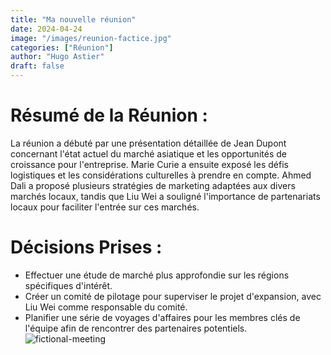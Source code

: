 ```yaml
---
title: "Ma nouvelle réunion"
date: 2024-04-24
image: "/images/reunion-factice.jpg"
categories: ["Réunion"]
author: "Hugo Astier"
draft: false
---
```


# Résumé de la Réunion :
La réunion a débuté par une présentation détaillée de Jean Dupont concernant l'état actuel du marché asiatique et les opportunités de croissance pour l'entreprise. Marie Curie a ensuite exposé les défis logistiques et les considérations culturelles à prendre en compte. Ahmed Dali a proposé plusieurs stratégies de marketing adaptées aux divers marchés locaux, tandis que Liu Wei a souligné l'importance de partenariats locaux pour faciliter l'entrée sur ces marchés.

# Décisions Prises :

- Effectuer une étude de marché plus approfondie sur les régions spécifiques d'intérêt.
- Créer un comité de pilotage pour superviser le projet d'expansion, avec Liu Wei comme responsable du comité.
- Planifier une série de voyages d'affaires pour les membres clés de l'équipe afin de rencontrer des partenaires potentiels.![fictional-meeting](https://github.com/hugo-astier/udsc-crevoux/assets/11679496/2ee45930-f05b-4bbb-8680-fd6871971aac)
